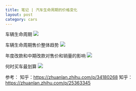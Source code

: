 ```yaml
---
title: 笔记 | 汽车生命周期的价格变化
layout: post
category: cars
---
```


车辆生命周期
![](https://i.imgur.com/laThYoR.jpg)


车辆生命周期售价整体趋势
![](https://i.imgur.com/4d3pHD2.jpg)

年度改款和中期改款对售价和销量的影响
![](https://i.imgur.com/kp8CMK2.jpg)


何时买车最划算
![](https://i.imgur.com/rw3TKDG.jpg)

参考：
知乎：https://zhuanlan.zhihu.com/p/34180268
知乎：https://zhuanlan.zhihu.com/p/25363345